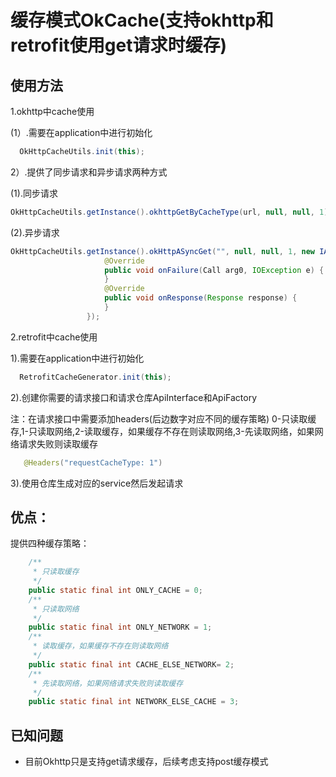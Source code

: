 # 缓存模式OkCache(支持okhttp和retrofit使用get请求时缓存)

## 使用方法
1.okhttp中cache使用

 (1）.需要在application中进行初始化
 
```java
  OkHttpCacheUtils.init(this);
``` 

2）.提供了同步请求和异步请求两种方式

(1).同步请求

```java
OkHttpCacheUtils.getInstance().okhttpGetByCacheType(url, null, null, 1);
```

(2).异步请求

```java
OkHttpCacheUtils.getInstance().okHttpASyncGet("", null, null, 1, new IAsyncCallBack() {
                     @Override
                     public void onFailure(Call arg0, IOException e) {
                     }
                     @Override
                     public void onResponse(Response response) {
                     }
                 });
```

2.retrofit中cache使用

1).需要在application中进行初始化

```java
  RetrofitCacheGenerator.init(this);
```

2).创建你需要的请求接口和请求仓库ApiInterface和ApiFactory

 注：在请求接口中需要添加headers(后边数字对应不同的缓存策略)
  0-只读取缓存,1-只读取网络,2-读取缓存，如果缓存不存在则读取网络,3-先读取网络，如果网络请求失败则读取缓存
  
```java
   @Headers("requestCacheType: 1")
```

3).使用仓库生成对应的service然后发起请求

## 优点：
提供四种缓存策略：

```java
    /**
     * 只读取缓存
     */
    public static final int ONLY_CACHE = 0;
    /**
     * 只读取网络
     */
    public static final int ONLY_NETWORK = 1;
    /**
     * 读取缓存，如果缓存不存在则读取网络
     */
    public static final int CACHE_ELSE_NETWORK= 2;
    /**
     * 先读取网络，如果网络请求失败则读取缓存
     */
    public static final int NETWORK_ELSE_CACHE = 3;

```

## 已知问题

 - 目前Okhttp只是支持get请求缓存，后续考虑支持post缓存模式
